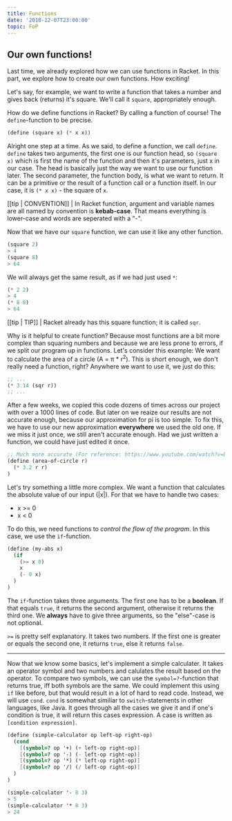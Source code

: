 ```yaml
---
title: Functions
date: '2018-12-07T23:00:00'
topic: FoP
---
```


## Our own functions!

Last time, we already explored how we can use functions in Racket. In this part, we explore how to create our own functions. How exciting!

Let's say, for example, we want to write a function that takes a number and gives back (returns) it's square. We'll call it `square`, appropriately enough.

How do we define functions in Racket? By calling a function of course! The `define`-function to be precise.

```scheme
(define (square x) (* x x))
```

Alright one step at a time. As we said, to define a function, we call `define`. `define` takes two arguments, the first one is our function head, so `(square x)` which is first the name of the function and then it's parameters, just x in our case. The head is basically just the way we want to use our function later. The second parameter, the function body, is what we want to return. It can be a primitive or the result of a function call or a function itself. In our case, it is `(* x x)` - the square of `x`.

[[tip | CONVENTION]]
| In Racket function, argument and variable names are all named by convention is **kebab-case**. That means everything is lower-case and words are seperated with a "-".

Now that we have our `square` function, we can use it like any other function.

```scheme
(square 2)
> 4
(square 8)
> 64
```

We will always get the same result, as if we had just used `*`:

```scheme
(* 2 2)
> 4
(* 8 8)
> 64
```

[[tip | TIP]]
| Racket already has this square function; it is called `sqr`.

Why is it helpful to create function? Because most functions are a bit more complex than squaring numbers and because we are less prone to errors, if we split our program up in functions. Let's consider this example: We want to calculate the area of a circle (A = π \* r<sup>2</sup>). This is short enough, we don't really need a function, right? Anywhere we want to use it, we just do this:

```scheme
;; ...
(* 3.14 (sqr r))
;; ...
```

After a few weeks, we copied this code dozens of times across our project with over a 1000 lines of code. But later on we reaize our results are not accurate enough, because our approximation for pi is too simple. To fix this, we have to use our new approximation **everywhere** we used the old one. If we miss it just once, we still aren't accurate enough. Had we just written a function, we could have just edited it once.

```scheme
;; Much more accurate (For reference: https://www.youtube.com/watch?v=bFNjA9LOPsg)
(define (area-of-circle r)
  (* 3.2 r r)
)
```

Let's try something a little more complex. We want a function that calculates the absolute value of our input (|x|). For that we have to handle two cases:

- x >= 0
- x < 0

To do this, we need functions to _control the flow of the program_. In this case, we use the `if`-function.

```scheme
(define (my-abs x)
  (if
    (>= x 0)
    x
    (- 0 x)
  )
)
```

The `if`-function takes three arguments. The first one has to be a **boolean**. If that equals `true`, it returns the second argument, otherwise it returns the third one. We **always** have to give three arguments, so the "else"-case is not optional.

`>=` is pretty self explanatory. It takes two numbers. If the first one is greater or equals the second one, it returns `true`, else it returns `false`.

---

Now that we know some basics, let's implement a simple calculater. It takes an operator symbol and two numbers and calulates the result based on the operator. To compare two symbols, we can use the `symbol=?`-function that returns true, iff both symbols are the same. We could implement this using `if` like before, but that would result in a lot of hard to read code. Instead, we will use `cond`. `cond` is somewhat similiar to `switch`-statements in other languages, like Java. It goes through all the cases we give it and if one's condition is true, it will return this cases expression. A case is written as `[condition expression]`.

```scheme
(define (simple-calculator op left-op right-op)
  (cond
    [(symbol=? op '+) (+ left-op right-op)]
    [(symbol=? op '-) (- left-op right-op)]
    [(symbol=? op '*) (* left-op right-op)]
    [(symbol=? op '/) (/ left-op right-op)]
  )
)

(simple-calculator '- 8 3)
> 5
(simple-calculator '* 8 3)
> 24
```
